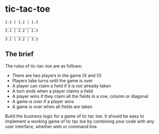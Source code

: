 # tic-tac-toe

```
1.1 | 1.2 | 1.3
______________
2.1 | 2.2 | 2.3
______________
3.1 | 3.2 | 3.3

```

## The brief

The rules of tic-tac-toe are as follows:

* There are two players in the game (X and O)
* Players take turns until the game is over
* A player can claim a field if it is not already taken
* A turn ends when a player claims a field
* A player wins if they claim all the fields in a row, column or diagonal
* A game is over if a player wins
* A game is over when all fields are taken

Build the business logic for a game of tic tac toe. It should be easy to implement a working game of tic tac toe by combining your code with any user interface, whether web or command line.

